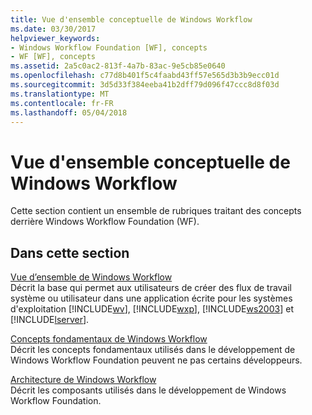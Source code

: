 ```yaml
---
title: Vue d'ensemble conceptuelle de Windows Workflow
ms.date: 03/30/2017
helpviewer_keywords:
- Windows Workflow Foundation [WF], concepts
- WF [WF], concepts
ms.assetid: 2a5c0ac2-813f-4a7b-83ac-9e5cb85e0640
ms.openlocfilehash: c77d8b401f5c4faabd43ff57e565d3b3b9ecc01d
ms.sourcegitcommit: 3d5d33f384eeba41b2dff79d096f47ccc8d8f03d
ms.translationtype: MT
ms.contentlocale: fr-FR
ms.lasthandoff: 05/04/2018
---
```

# <a name="windows-workflow-conceptual-overview"></a>Vue d'ensemble conceptuelle de Windows Workflow
Cette section contient un ensemble de rubriques traitant des concepts derrière Windows Workflow Foundation (WF).  
  
## <a name="in-this-section"></a>Dans cette section  
 [Vue d’ensemble de Windows Workflow](../../../docs/framework/windows-workflow-foundation/overview.md)  
 Décrit la base qui permet aux utilisateurs de créer des flux de travail système ou utilisateur dans une application écrite pour les systèmes d'exploitation [!INCLUDE[wv](../../../includes/wv-md.md)], [!INCLUDE[wxp](../../../includes/wxp-md.md)], [!INCLUDE[ws2003](../../../includes/ws2003-md.md)] et [!INCLUDE[lserver](../../../includes/lserver-md.md)].  
  
 [Concepts fondamentaux de Windows Workflow](../../../docs/framework/windows-workflow-foundation/fundamental-concepts.md)  
 Décrit les concepts fondamentaux utilisés dans le développement de Windows Workflow Foundation peuvent ne pas certains développeurs.  
  
 [Architecture de Windows Workflow](../../../docs/framework/windows-workflow-foundation/architecture.md)  
 Décrit les composants utilisés dans le développement de Windows Workflow Foundation.
